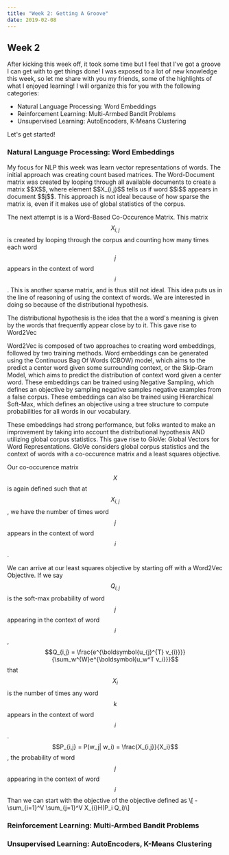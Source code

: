 ```yaml
---
title: "Week 2: Getting A Groove"
date: 2019-02-08
---
```

## Week 2 
After kicking this week off, it took some time but I feel that I've got a groove I can get with to get things done! 
I was exposed to a lot of  new knowledge this week, so let me share with you my friends, some of the highlights  of what I enjoyed learning! 
I will organize this for you with the following categories: 
<ul>
    <li> Natural Language Processing: Word Embeddings  </li>
    <li> Reinforcement Learning: Multi-Armbed Bandit Problems </li>
    <li> Unsupervised Learning: AutoEncoders, K-Means Clustering </li>
</ul>
Let's get started! 

<h3> Natural Language Processing: Word Embeddings</h3>
My focus for NLP this week was learn vector representations of words. The initial approach was creating count based
matrices. The Word-Document matrix was created by looping through all available documents to create a matrix $$X$$, 
where element $$X_{i,j}$$ tells us if word $$i$$ appears in document $$j$$. This approach is not ideal because of how 
sparse the matrix is, even if it makes use of global statistics of the corpus.

The next attempt is is a Word-Based Co-Occurence Matrix. This matrix $$X_{i,j}$$ is created by looping through the corpus 
and counting how many times each word $$j$$ appears in the context of word $$i$$. This is another sparse matrix, and 
is thus still not ideal. This idea puts us in the line of reasoning of using the context of words. We are interested
in doing so because of the distributional hypothesis.

The distributional hypothesis is the idea that the a word's meaning is given by the words that frequently appear close
by to it. This gave rise to Word2Vec

Word2Vec is composed of two approaches to creating word embeddings, followed by two training methods. Word embeddings can
be generated using the Continuous Bag Of Words (CBOW) model, which aims to the predict a center word given some surrounding
 context, or the Skip-Gram Model, which aims to predict the distribution of context word given a center word. These embeddings can
 be trained using Negative Sampling, which defines an objective by sampling negative samples negative examples from a
 false corpus. These embeddings can also be trained using Hierarchical Soft-Max, which defines an objective using a 
 tree structure to compute probabilities for all words in our vocabulary. 
 
These embeddings had strong performance, but folks wanted to make an improvement by taking into account the distributional 
hypothesis AND utilizing global corpus statistics. This gave rise to GloVe: Global Vectors for Word Representations.
GloVe considers global corpus statistics and the context of words with a co-occurence matrix and a least squares objective.

Our co-occurence matrix $$X$$ is again defined such that at  $$X_{i,j}$$, we have the number of times word $$j$$ appears
in the context of word $$i$$. 

We can arrive at our least squares objective by starting off with a Word2Vec Objective. If we say $$Q_{i,j}$$ is the 
soft-max probability of word $$j$$ appearing in the context of word $$i$$, $$Q_{i,j} = \frac{e^{\boldsymbol{u_{j}^{T} v_{i}}}}{\sum_w^{W}e^{\boldsymbol{u_w^T v_i}}}$$
that $$X_i$$ is the number of times any word $$k$$ appears in the context of word $$i$$. 
$$P_{i,j} = P(w_j| w_i) = \frac{X_{i,j}}{X_i}$$, the probability of word $$j$$ appearing in the context of word $$i$$ 
Than we can start with the objective of the objective defined as 
\\[ -\sum_{i=1}^V \sum_{j=1}^V X_{i}H(P_i Q_i)\\]

 
 

<h3> Reinforcement Learning: Multi-Armbed Bandit Problems</h3> 

<h3> Unsupervised Learning: AutoEncoders, K-Means Clustering </h3> 